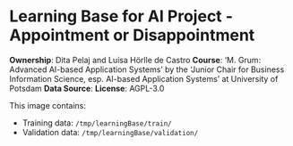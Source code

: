 # Learning Base for AI Project - Appointment or Disappointment

**Ownership**: Dita Pelaj and Luísa Hörlle de Castro
**Course**: ‘M. Grum: Advanced AI-based Application Systems’ by the ‘Junior Chair for
Business Information Science, esp. AI-based Application Systems’ at University of Potsdam
**Data Source**:
**License**: AGPL-3.0

This image contains:
- Training data: `/tmp/learningBase/train/`
- Validation data: `/tmp/learningBase/validation/`
